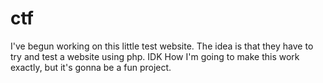 # ctf
I've begun working on this little test website. The idea is that they have to try and test a website using php.
IDK How I'm going to make this work exactly, but it's gonna be a fun project.
